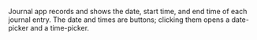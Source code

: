 
Journal app records and shows the date, start time, and end time of each journal entry.
The date and times are buttons; clicking them opens a date-picker and a time-picker.
